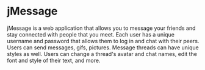 # jMessage

jMessage is a web application that allows you to message your friends and 
stay connected with people that you meet. Each user has a unique username 
and password that allows them to log in and chat with their peers. Users 
can send messages, gifs, pictures. Message threads can have unique styles as well. 
Users can change a thread's avatar and chat names, edit the font and style of their text, and more.
